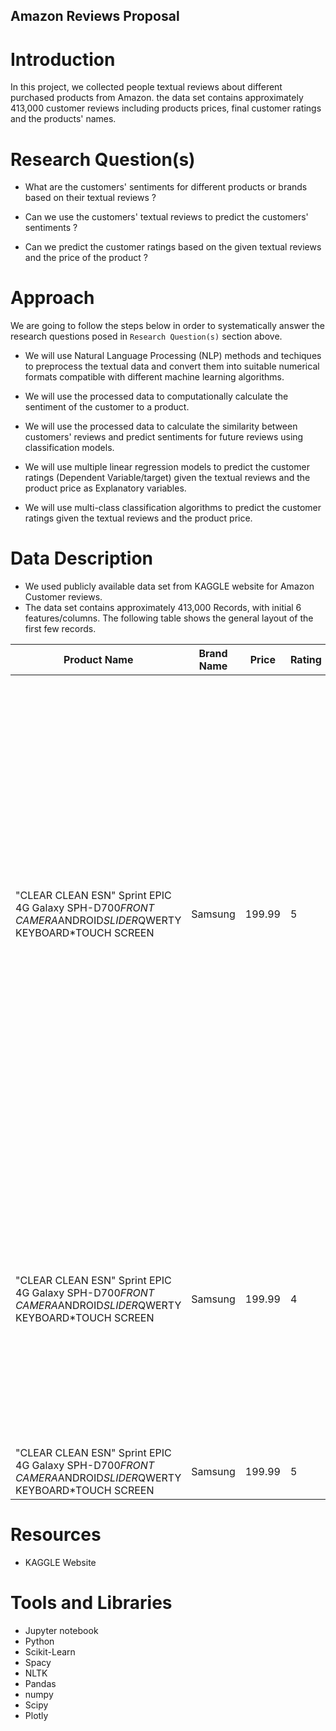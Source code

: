 ## Amazon Reviews Proposal

Introduction
============

In this project, we collected people textual reviews about different purchased products from Amazon. the data set contains approximately 413,000 customer reviews including products prices, final customer ratings and the products' names.


Research Question(s)
====================

- What are the customers' sentiments for different products or brands based on their textual reviews ?

- Can we use the customers' textual reviews to predict the customers' sentiments ?

- Can we predict the customer ratings based on the given textual reviews and the price of the product ?




Approach
========

We are going to follow the steps below in order to systematically answer the research questions posed in `Research Question(s)` section above.

- We will use Natural Language Processing (NLP) methods and techiques to preprocess the textual data and convert them into suitable numerical formats compatible with different machine learning algorithms.

- We will use the processed data to computationally calculate the sentiment of the customer to a product.

- We will use the processed data to calculate the similarity between customers' reviews and predict sentiments for future reviews using classification models.

- We will use multiple linear regression models to predict the customer ratings (Dependent Variable/target) given the textual reviews and the product price as Explanatory variables.

- We will use multi-class classification algorithms to predict the customer ratings given the textual reviews and the product price.



Data Description
================

- We used publicly available data set from KAGGLE website for Amazon Customer reviews.
- The data set contains approximately 413,000 Records, with initial 6 features/columns. The following table shows the general layout of the first few records.

|Product Name                                                                                             |Brand Name|Price |Rating|Reviews                                                                                                                                                                                                                                                                                                                                                                               |Review Votes|
|---------------------------------------------------------------------------------------------------------|----------|------|------|--------------------------------------------------------------------------------------------------------------------------------------------------------------------------------------------------------------------------------------------------------------------------------------------------------------------------------------------------------------------------------------|------------|
|"CLEAR CLEAN ESN" Sprint EPIC 4G Galaxy SPH-D700*FRONT CAMERA*ANDROID*SLIDER*QWERTY KEYBOARD*TOUCH SCREEN|Samsung   |199.99|5     |I feel so LUCKY to have found this used (phone to us & not used hard at all), phone on line from someone who upgraded and sold this one. My Son liked his old one that finally fell apart after 2.5+ years and didn't want an upgrade!! Thank you Seller, we really appreciate it & your honesty re: said used phone.I recommend this seller very highly & would but from them again!!|1           |
|"CLEAR CLEAN ESN" Sprint EPIC 4G Galaxy SPH-D700*FRONT CAMERA*ANDROID*SLIDER*QWERTY KEYBOARD*TOUCH SCREEN|Samsung   |199.99|4     |nice phone, nice up grade from my pantach revue. Very clean set up and easy set up. never had an android phone but they are fantastic to say the least. perfect size for surfing and social media. great phone samsung                                                                                                                                                                |0           |
|"CLEAR CLEAN ESN" Sprint EPIC 4G Galaxy SPH-D700*FRONT CAMERA*ANDROID*SLIDER*QWERTY KEYBOARD*TOUCH SCREEN|Samsung   |199.99|5     |Very pleased                                                                                                                                                                                                                                                                                                                                                                          |0           |


Resources
=========

- KAGGLE Website <a href="http://www.kaggle.com"></a>



Tools and Libraries
===================

- Jupyter notebook
- Python 
- Scikit-Learn
- Spacy
- NLTK
- Pandas
- numpy
- Scipy
- Plotly



